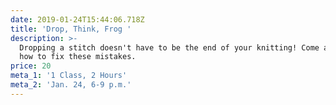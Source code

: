 ```yaml
---
date: 2019-01-24T15:44:06.718Z
title: 'Drop, Think, Frog '
description: >-
  Dropping a stitch doesn't have to be the end of your knitting! Come and learn
  how to fix these mistakes.
price: 20
meta_1: '1 Class, 2 Hours'
meta_2: 'Jan. 24, 6-9 p.m.'
---
```



